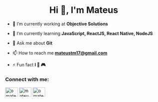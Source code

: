 <h1 align="center">Hi 👋, I'm Mateus</h1>

- 🔭 I’m currently working at **Objective Solutions**

- 🌱 I’m currently learning **JavaScript, ReactJS, React Native, NodeJS**

- 💬 Ask me about **Git**

- 📫 How to reach me **mateustm17@gmail.com**

- ⚡ Fun fact **I 💙 🎮**

<h3 align="left">Connect with me:</h3>
<p align="left">
<a href="https://twitter.com/omateustavares" target="blank"><img align="center" src="https://cdn.jsdelivr.net/npm/simple-icons@3.0.1/icons/twitter.svg" alt="omateustavares" height="30" width="40" /></a>
<a href="https://linkedin.com/in/mateus-tavares-018b81163" target="blank"><img align="center" src="https://cdn.jsdelivr.net/npm/simple-icons@3.0.1/icons/linkedin.svg" alt="mateus-tavares-018b81163" height="30" width="40" /></a>
<a href="https://instagram.com/omateustavares" target="blank"><img align="center" src="https://cdn.jsdelivr.net/npm/simple-icons@3.0.1/icons/instagram.svg" alt="omateustavares" height="30" width="40" /></a>
</p>
